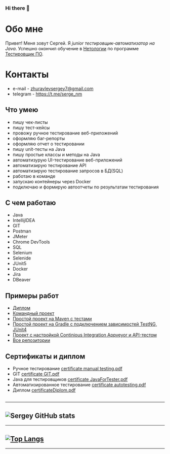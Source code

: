 ### Hi there 👋

<!--
**Sergey-Zhuravlev-Test/Sergey-Zhuravlev-Test** is a ✨ _special_ ✨ repository because its `README.md` (this file) appears on your GitHub profile.

Here are some ideas to get you started:

- 🔭 I’m currently working on ...
- 🌱 I’m currently learning ...
- 👯 I’m looking to collaborate on ...
- 🤔 I’m looking for help with ...
- 💬 Ask me about ...
- 📫 How to reach me: ...
- 😄 Pronouns: ...
- ⚡ Fun fact: ...
-->
# Обо мне

Привет! Меня зовут Сергей. Я *junior тестировщик-автоматизатор на Java*.
Успешно окончил обучение в [Нетологии](https://netology.ru/) по программе [Тестировщик ПО](https://netology.ru/programs/qa).

# Контакты

- e-mail - zhuravlevsergey7@gmail.com
- telegram - https://t.me/serge_nm

## Что умею

- пишу чек-листы
- пишу тест-кейсы
- провожу ручное тестирование веб-приложений
- оформляю баг-репорты
- оформляю отчет о тестировании
- пишу unit-тесты на Java
- пишу простые классы и методы на Java
- автоматизурую UI-тестирование веб-приложений
- автоматизирую тестирование API
- автоматизирую тестирование запросов в БД(SQL)
- работаю в команде
- запускаю контейнеры через Docker
- подключаю и формирую автоотчеты по результатам тестирования

## С чем работаю

- Java
- IntellijIDEA
- GIT
- Postman
- JMeter
- Chrome DevTools
- SQL
- Selenium
- Selenide
- JUnit5
- Docker
- Jira
- DBeaver

## Примеры работ

- [Диплом](https://github.com/Sergey-Zhuravlev-Test/Diploma-QA)
- [Командный проект](https://github.com/Sergey-Zhuravlev-Test/TeamProject)
- [Простой проект на Maven с тестами](https://github.com/Sergey-Zhuravlev-Test/TicketSearch)
- [Простой проект на Gradle с подключением зависимостей TestNG, JUnit4](https://github.com/Sergey-Zhuravlev-Test/CashBackHacker)
- [Проект с настройкой Continious Integration Appveyor и API-тестом](https://github.com/Sergey-Zhuravlev-Test/API_CI_Testing)
- [Все репозитории](https://github.com/Sergey-Zhuravlev-Test?tab=repositories)


## Сертификаты и диплом

- Ручное тестирование
[certificate manual testing.pdf](https://github.com/Sergey-Zhuravlev-Test/Sergey-Zhuravlev-Test/files/13453536/certificate.manual.testing.pdf)
- GIT
[certificate GIT.pdf](https://github.com/Sergey-Zhuravlev-Test/Sergey-Zhuravlev-Test/files/13453538/certificate.GIT.pdf)
- Java для тестировщиков
[certificate JavaForTester.pdf](https://github.com/Sergey-Zhuravlev-Test/Sergey-Zhuravlev-Test/files/13453540/certificate.JavaForTester.pdf)
- Автоматизированное тестирование
[certificate autotesting.pdf](https://github.com/Sergey-Zhuravlev-Test/Sergey-Zhuravlev-Test/files/13453541/certificate.autotesting.pdf)
- Диплом
[certificateDiplom.pdf](https://github.com/Sergey-Zhuravlev-Test/Sergey-Zhuravlev-Test/files/13453544/certificateDiplom.pdf)

##
---
![Sergey GitHub stats](https://github-readme-stats.vercel.app/api?username=Sergey-Zhuravlev-Test&show_icons=true&theme=highcontrast)
---
---
[![Top Langs](https://github-readme-stats.vercel.app/api/top-langs/?username=Sergey-Zhuravlev-Test)](https://github.com/anuraghazra/github-readme-stats)
---
---
 
